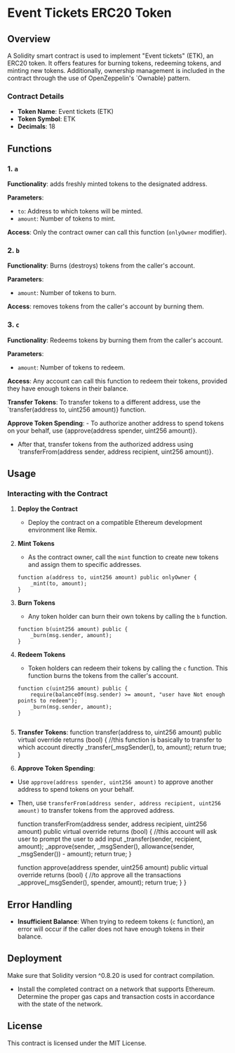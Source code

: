 
# Event Tickets ERC20 Token

## Overview
A Solidity smart contract is used to implement "Event tickets" (ETK), an ERC20 token. It offers features for burning tokens, redeeming tokens, and minting new tokens. Additionally, ownership management is included in the contract through the use of OpenZeppelin's `Ownable} pattern.

### Contract Details

- **Token Name**: Event tickets (ETK)
- **Token Symbol**: ETK
- **Decimals**: 18

## Functions

### 1. `a`

**Functionality**: adds freshly minted tokens to the designated address.

**Parameters**:
- `to`: Address to which tokens will be minted.
- `amount`: Number of tokens to mint.

**Access**: Only the contract owner can call this function (`onlyOwner` modifier).

### 2. `b`

**Functionality**: Burns (destroys) tokens from the caller's account.

**Parameters**:
- `amount`: Number of tokens to burn.

**Access**: removes tokens from the caller's account by burning them.

### 3. `c`

**Functionality**: Redeems tokens by burning them from the caller's account.

**Parameters**:
- `amount`: Number of tokens to redeem.

**Access**: Any account can call this function to redeem their tokens, provided they have enough tokens in their balance.

**Transfer Tokens**: To transfer tokens to a different address, use the `transfer(address to, uint256 amount)} function.

**Approve Token Spending**: - To authorize another address to spend tokens on your behalf, use {approve(address spender, uint256 amount)}.
  - After that, transfer tokens from the authorized address using `transferFrom(address sender, address recipient, uint256 amount)}.

## Usage

### Interacting with the Contract

1. **Deploy the Contract**
   - Deploy the contract on a compatible Ethereum development environment like Remix.

2. **Mint Tokens**
   - As the contract owner, call the `mint` function to create new tokens and assign them to specific addresses.

   ```solidity
   function a(address to, uint256 amount) public onlyOwner {
       _mint(to, amount);
   }
   ```

3. **Burn Tokens**
   - Any token holder can burn their own tokens by calling the `b` function.

   ```solidity
   function b(uint256 amount) public {
       _burn(msg.sender, amount);
   }
   ```

4. **Redeem Tokens**
   - Token holders can redeem their tokens by calling the `c` function. This function burns the tokens from the caller's account.

   ```solidity
   function c(uint256 amount) public {
       require(balanceOf(msg.sender) >= amount, "user have Not enough points to redeem");
       _burn(msg.sender, amount);
   }

   
5.  **Transfer Tokens**:
         function transfer(address to, uint256 amount) public virtual override returns (bool) {
    //this function is basically to transfer to which account directly
        _transfer(_msgSender(), to, amount);
        return true;
    }

6. **Approve Token Spending**:
  - Use `approve(address spender, uint256 amount)` to approve another address to spend tokens on your behalf.
  - Then, use `transferFrom(address sender, address recipient, uint256 amount)` to transfer tokens from the approved address.
    
    function transferFrom(address sender, address recipient, uint256 amount) public virtual override returns (bool) {
        //this account will ask user to prompt the user to add input
        _transfer(sender, recipient, amount);
        _approve(sender, _msgSender(), allowance(sender, _msgSender()) - amount);
        return true;
    }

    function approve(address spender, uint256 amount) public virtual override returns (bool) {
        //to approve all the transactions
        _approve(_msgSender(), spender, amount);
        return true;
    }
}


## Error Handling

- **Insufficient Balance**: When trying to redeem tokens (`c` function), an error will occur if the caller does not have enough tokens in their balance.

## Deployment
Make sure that Solidity version ^0.8.20 is used for contract compilation.
- Install the completed contract on a network that supports Ethereum.
Determine the proper gas caps and transaction costs in accordance with the state of the network.

## License

This contract is licensed under the MIT License.
